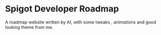 # Spigot Developer Roadmap
A roadmap website written by AI, with some tweaks , animations and good looking theme from me.
